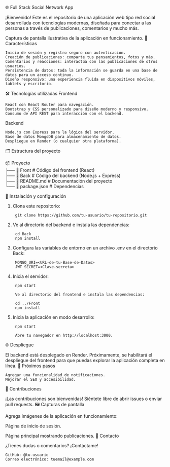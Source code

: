 🌐 Full Stack Social Network App

¡Bienvenido! Este es el repositorio de una aplicación web tipo red social desarrollada con tecnologías modernas, diseñada para conectar a las personas a través de publicaciones, comentarios y mucho más.


Captura de pantalla ilustrativa de la aplicación en funcionamiento.
🚀 Características

    Inicio de sesión y registro seguro con autenticación.
    Creación de publicaciones: comparte tus pensamientos, fotos y más.
    Comentarios y reacciones: interactúa con las publicaciones de otros usuarios.
    Persistencia de datos: toda la información se guarda en una base de datos para un acceso continuo.
    Diseño responsivo: una experiencia fluida en dispositivos móviles, tablets y escritorio.

🛠️ Tecnologías utilizadas
Frontend

    React con React Router para navegación.
    Bootstrap y CSS personalizado para diseño moderno y responsivo.
    Consumo de API REST para interacción con el backend.

Backend

    Node.js con Express para la lógica del servidor.
    Base de datos MongoDB para almacenamiento de datos.
    Despliegue en Render (o cualquier otra plataforma).

🗂️ Estructura del proyecto

📦 Proyecto  
├── 📁 Front         # Código del frontend (React)  
├── 📁 Back          # Código del backend (Node.js + Express)  
├── 📄 README.md     # Documentación del proyecto  
└── 📄 package.json  # Dependencias  

🌟 Instalación y configuración

1. Clona este repositorio:

        git clone https://github.com/tu-usuario/tu-repositorio.git  

2. Ve al directorio del backend e instala las dependencias:

        cd Back  
        npm install  

3. Configura las variables de entorno en un archivo .env en el directorio Back:

        MONGO_URI=<URL-de-tu-Base-de-Datos>  
        JWT_SECRET=<Clave-secreta>  

4. Inicia el servidor:

        npm start  

        Ve al directorio del frontend e instala las dependencias:

        cd ../Front  
        npm install  

5. Inicia la aplicación en modo desarrollo:

        npm start  

        Abre tu navegador en http://localhost:3000.

🌐 Despliegue

El backend está desplegado en Render.
Próximamente, se habilitará el despliegue del frontend para que puedas explorar la aplicación completa en línea.
📌 Próximos pasos

    Agregar una funcionalidad de notificaciones.
    Mejorar el SEO y accesibilidad.

🤝 Contribuciones

¡Las contribuciones son bienvenidas! Siéntete libre de abrir issues o enviar pull requests.
🖼️ Capturas de pantalla

Agrega imágenes de la aplicación en funcionamiento:


Página de inicio de sesión.


Página principal mostrando publicaciones.
📧 Contacto

¿Tienes dudas o comentarios? ¡Contáctame!

    GitHub: @tu-usuario
    Correo electrónico: tuemail@example.com
